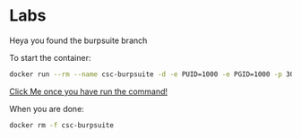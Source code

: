 # Labs

Heya you found the burpsuite branch

To start the container:

```bash
docker run --rm --name csc-burpsuite -d -e PUID=1000 -e PGID=1000 -p 3000:3000 ghcr.io/csc-iu/labs/burpsuite
```

[Click Me once you have run the command!](http://127.0.0.1:3000)


When you are done:

```bash
docker rm -f csc-burpsuite
```
